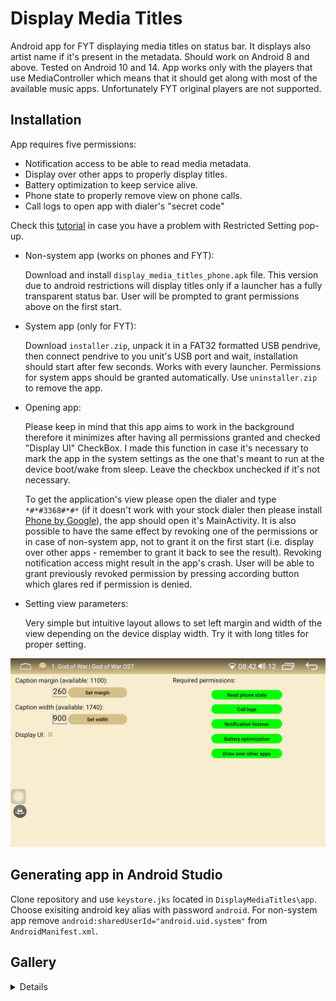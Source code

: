 # Display Media Titles 

Android app for FYT displaying media titles on status bar. It displays also artist name if it's present in the metadata. Should work on Android 8 and above. Tested on Android 10 and 14.
App works only with the players that use MediaController which means that it should get along with most of the available music apps. Unfortunately FYT original players are not supported.

## Installation

App requires five permissions:
* Notification access to be able to read media metadata.
* Display over other apps to properly display titles.
* Battery optimization to keep service alive.
* Phone state to properly remove view on phone calls.
* Call logs to open app with dialer's "secret code"

Check this [tutorial](https://www.youtube.com/watch?v=H3tnNVyCJfk) in case you have a problem with Restricted Setting pop-up.

* Non-system app (works on phones and FYT):

	Download and install `display_media_titles_phone.apk` file. This version due to android restrictions will display titles only if a launcher has a fully transparent status bar.
	User will be prompted to grant permissions above on the first start. 
	
* System app (only for FYT):

	Download `installer.zip`, unpack it in a FAT32 formatted USB pendrive, then connect pendrive to you unit's USB port and wait, installation should start after few seconds.
	Works with every launcher.
	Permissions for system apps should be granted automatically.
	Use `uninstaller.zip` to remove the app.

* Opening app:

	Please keep in mind that this app aims to work in the background therefore it minimizes after having all permissions granted and checked "Display UI" CheckBox. I made this function in case it's necessary to mark the app in the system settings as the one that's meant to run at the device boot/wake from sleep. Leave the checkbox unchecked if it's not necessary.
	
	To get the application's view please open the dialer and type `*#*#3368#*#*` (if it doesn't work with your stock dialer then please install [Phone by Google](https://play.google.com/store/apps/details?id=com.google.android.dialer&hl=en_US)), the app should open it's MainActivity. It is also possible to have the same effect by revoking one of the permissions or in case of non-system app, not to grant it on the first start  (i.e. display over other apps - remember to grant it back to see the result). Revoking notification access might result in the app's crash. User will be able to grant previously revoked permission by pressing according button which glares red if permission is denied.

* Setting view parameters:

	Very simple but intuitive layout allows to set left margin and width of the view depending on the device display width. Try it with long titles for proper setting.


![](./images/4.png) 

## Generating app in Android Studio

Clone repository and use `keystore.jks` located in `DisplayMediaTitles\app`. Choose exisiting android key alias with password `android`. 
For non-system app remove `android:sharedUserId="android.uid.system"` from `AndroidManifest.xml`.

## Gallery

<details>

![](./images/1.png)
![](./images/2.png) 
![](./images/3.png) 

</details>